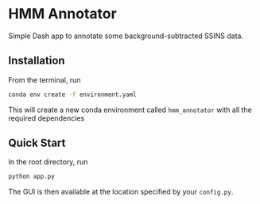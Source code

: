 # HMM Annotator

Simple Dash app to annotate some background-subtracted SSINS data.

## Installation
From the terminal, run
```sh
conda env create -f environment.yaml
```
This will create a new conda environment called ```hmm_annotator``` with all the required dependencies

## Quick Start
In the root directory, run
```sh
python app.py
```
The GUI is then available at the location specified by your ```config.py```.

